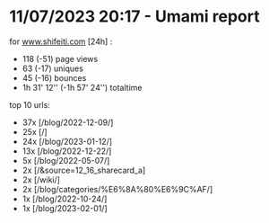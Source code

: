 # 11/07/2023 20:17 - Umami report
for www.shifeiti.com [24h] :

 - 118 (-51) page views
 - 63 (-17) uniques
 - 45 (-16) bounces
 - 1h 31' 12'' (-1h 57' 24'') totaltime


top 10 urls:
 - 37x [/blog/2022-12-09/]
 - 25x [/]
 - 24x [/blog/2023-01-12/]
 - 13x [/blog/2022-12-22/]
 - 5x [/blog/2022-05-07/]
 - 2x [/&source=12_16_sharecard_a]
 - 2x [/wiki/]
 - 2x [/blog/categories/%E6%8A%80%E6%9C%AF/]
 - 1x [/blog/2022-10-24/]
 - 1x [/blog/2023-02-01/]


